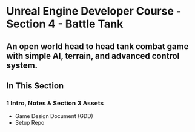 # Unreal Engine Developer Course - Section 4 - Battle Tank

An open world head to head tank combat game with simple AI, terrain, and advanced control system.
------
## In This Section

### 1 Intro, Notes & Section 3 Assets ###

*  Game Design Document (GDD)
*  Setup Repo